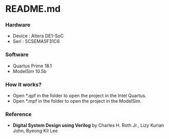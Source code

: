 # README.md

### Hardware
- Device : Altera DE1-SoC 
- Seri   : 5CSEMA5F31C6

### Software
- Quartus Prime 18.1
- ModelSim 10.5b

### How it works?
- Open *.qpf in the folder to open the project in the Intel Quartus.
- Open *.mpf in the folder to open the project in the ModelSim.

### Reference
- **Digital System Design using Verilog** by Charles H. Roth Jr., Lizy Kurian John, Byeong Kil Lee
